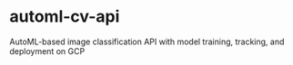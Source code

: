 # automl-cv-api
AutoML-based image classification API with model training, tracking, and deployment on GCP
